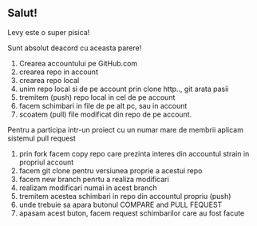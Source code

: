 ## Salut!

Levy este o super pisica!

Sunt absolut deacord cu aceasta parere!

1. Crearea accountului pe GitHub.com 
2. crearea repo in account
3. crearea repo local
4. unim repo local si de pe account prin clone http.., git arata pasii
5. tremitem (push) repo local in cel de pe account
6. facem schimbari in file de pe alt pc, sau in account
7. scoatem (pull) file modificat din repo de pe account.

Pentru a participa intr-un proiect cu un numar mare de membrii aplicam sistemul pull request
1. prin fork facem copy repo care prezinta interes din accountul strain in propriul account
2. facem git clone pentru versiunea proprie a acestui repo
3. facem new branch penrtu a realiza modificari
4. realizam modificari numai in acest branch
5. tremitem acestea schimbari in repo din accountul propriu (push)
6. unde trebuie sa apara butonul COMPARE and PULL FEQUEST 
7. apasam acest buton, facem request schimbarilor care au fost facute



